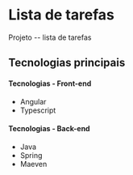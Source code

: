# Lista de tarefas
Projeto -- lista de tarefas


## Tecnologias principais

#### Tecnologias - Front-end
* Angular
* Typescript

#### Tecnologias - Back-end
* Java
* Spring
* Maeven

